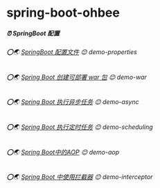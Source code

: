 # spring-boot-ohbee
##### ⏰ SpringBoot 配置
###### ⭕🌏  <a  target="_blank" href="https://www.ohbee.cn/ArticleDetails/148">SpringBoot 配置文件</a> 😊 demo-properties
###### ⭕🌏  <a  target="_blank" href="https://www.ohbee.cn/ArticleDetails/150">Spring Boot 创建可部署 war 包</a>  😊 demo-war
###### ⭕🌏  <a  target="_blank" href="https://www.ohbee.cn/ArticleDetails/151">Spring Boot 执行异步任务</a>  😊 demo-async
###### ⭕🌏  <a  target="_blank" href="https://www.ohbee.cn/ArticleDetails/152">Spring Boot 执行定时任务</a>  😊 demo-scheduling
###### ⭕🌏  <a  target="_blank" href="https://www.ohbee.cn/ArticleDetails/153">Spring Boot中的AOP</a>  😊 demo-aop
###### ⭕🌏  <a  target="_blank" href="https://www.ohbee.cn/ArticleDetails/154">Spring Boot 中使用拦截器</a>  😊 demo-interceptor
